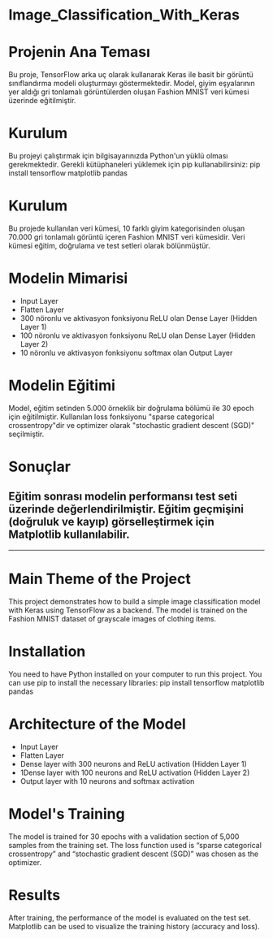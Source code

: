 # Image_Classification_With_Keras

# Projenin Ana Teması
Bu proje, TensorFlow arka uç olarak kullanarak Keras ile basit bir görüntü sınıflandırma modeli oluşturmayı göstermektedir. Model, giyim eşyalarının yer aldığı gri tonlamalı görüntülerden oluşan Fashion MNIST veri kümesi üzerinde eğitilmiştir.

# Kurulum
Bu projeyi çalıştırmak için bilgisayarınızda Python'un yüklü olması gerekmektedir. Gerekli kütüphaneleri yüklemek için pip kullanabilirsiniz:
pip install tensorflow matplotlib pandas

# Kurulum
Bu projede kullanılan veri kümesi, 10 farklı giyim kategorisinden oluşan 70.000 gri tonlamalı görüntü içeren Fashion MNIST veri kümesidir. Veri kümesi eğitim, doğrulama ve test setleri olarak bölünmüştür.

# Modelin Mimarisi
<ul>
  <li>Input Layer</li>
  <li>Flatten Layer</li>
  <li>300 nöronlu ve aktivasyon fonksiyonu ReLU olan Dense Layer (Hidden Layer 1)</li>
  <li>100 nöronlu ve aktivasyon fonksiyonu ReLU olan Dense Layer (Hidden Layer 2)</li>
  <li>10 nöronlu ve aktivasyon fonksiyonu softmax olan Output Layer</li>
</ul>

# Modelin Eğitimi
Model, eğitim setinden 5.000 örneklik bir doğrulama bölümü ile 30 epoch için eğitilmiştir. Kullanılan loss fonksiyonu "sparse categorical crossentropy"dir ve optimizer olarak "stochastic gradient descent (SGD)" seçilmiştir.

# Sonuçlar
Eğitim sonrası modelin performansı test seti üzerinde değerlendirilmiştir. Eğitim geçmişini (doğruluk ve kayıp) görselleştirmek için Matplotlib kullanılabilir.
----
----
# Main Theme of the Project
This project demonstrates how to build a simple image classification model with Keras using TensorFlow as a backend. The model is trained on the Fashion MNIST dataset of grayscale images of clothing items.

# Installation
You need to have Python installed on your computer to run this project. You can use pip to install the necessary libraries:
pip install tensorflow matplotlib pandas

# Architecture of the Model
<ul>
  <li>Input Layer</li>
  <li>Flatten Layer</li>
  <li>Dense layer with 300 neurons and ReLU activation (Hidden Layer 1)</li>
  <li>1Dense layer with 100 neurons and ReLU activation (Hidden Layer 2)</li>
  <li>Output layer with 10 neurons and softmax activation</li>
</ul>

# Model's Training
The model is trained for 30 epochs with a validation section of 5,000 samples from the training set. The loss function used is “sparse categorical crossentropy” and “stochastic gradient descent (SGD)” was chosen as the optimizer.

# Results
After training, the performance of the model is evaluated on the test set. Matplotlib can be used to visualize the training history (accuracy and loss).
